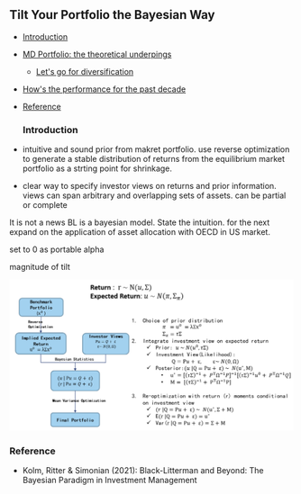 
#

## Tilt Your Portfolio the Bayesian Way

- [Introduction](#introduction)
- [MD Portfolio: the theoretical underpings](#why)
  - [Let's go for diversification](#subparagraph1)
- [How's the performance for the past decade](#perf)
- [Reference](#ref)

  ### Introduction <a name="introduction"></a>

- intuitive and sound prior from makret portfolio. use reverse optimization to generate a stable distribution of returns from the equilibrium market portfolio as a strting point for shrinkage.
- clear way to specify investor views on returns and prior information. views can span arbitrary and overlapping sets of assets. can be partial or complete


It is not a news BL is a bayesian model. State the intuition. for the next expand on the application of asset allocation with OECD in US market.

set to 0 as portable alpha

magnitude of tilt

![BL](https://raw.githubusercontent.com/SkyBlueRW/SkyBlueRW.github.io/main/_posts/asset/bl.png)


  ### Reference <a name="ref"></a>
  - Kolm, Ritter & Simonian (2021): Black-Litterman and Beyond: The Bayesian Paradigm in Investment Management
